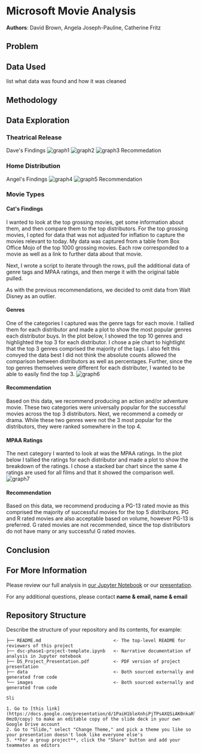 # Microsoft Movie Analysis

**Authors**: David Brown, Angela Joseph-Pauline, Catherine Fritz

## Problem


## Data Used

list what data was found and how it was cleaned


## Methodology



## Data Exploration

### Theatrical Release
Dave's Findings
![graph1](./data/images/avg_box_office_tickets.png)
![graph2](./data/images/market_share_per_distributor.png)
![graph3](./data/images/lifetime_gross_per_distributor.png)
Recommedation

### Home Distribution
Angel's Findings
![graph4](./data/images/home_distribution_v_theater_distribution_chart.png)
![graph5](./data/images/home_distribution_chart.png)
Recommendation

### Movie Types
#### Cat's Findings
I wanted to look at the top grossing movies, get some information about them, and then compare them to the top distributors.
For the top grossing movies, I opted for data that was not adjusted for inflation to capture the movies relevant to today.
My data was captured from a table from Box Office Mojo of the top 1000 grossing movies. Each row corresponded to a movie as well as a link to further data about that movie. 

Next, I wrote a script to iterate through the rows, pull the additional data of genre tags and MPAA ratings, and then merge it with the original table pulled. 

As with the previous recommendations, we decided to omit data from Walt Disney as an outlier.

#### Genres
One of the categories I captured was the genre tags for each movie. I tallied them for each distributor and made a plot to show the most popular genres each distributor buys. In the plot below, I showed the top 10 genres and highlighted the top 3 for each distributor. I chose a pie chart to hightlight that the top 3 genres comprised the majority of the tags. I also felt this convyed the data best I did not think the absolute counts allowed the comparison between distributors as well as percentages. Further, since the top genres themselves were different for each distributer, I wanted to be able to easily find the top 3. 
![graph6](./data/images/genres_by_distributer.png)

#### Recommendation
Based on this data, we recommend producing an action and/or adventure movie. These two categories were universally popular for the successful movies across the top 3 distributors. Next, we recommend a comedy or drama. While these two genres were not the 3 most popular for the distributors, they were ranked somewhere in the top 4. 

#### MPAA Ratings
The next category I wanted to look at was the MPAA ratings. In the plot below I tallied the ratings for each distributor and made a plot to show the breakdown of the ratings. I chose a stacked bar chart since the same 4 ratings are used for all films and that it showed the comparison well.
![graph7](./data/images/ratings_by_distributer.png)

#### Recommendation
Based on this data, we recommend producing a PG-13 rated movie as this comprised the majority of successful movies for the top 5 distributors. PG and R rated movies are also acceptable based on volume, however PG-13 is preferred. G rated movies are not recommended, since the top distributors do not have many or any successful G rated movies.


## Conclusion



## For More Information
Please review our full analysis in [our Jupyter Notebook](./dsc-phase1-project-template.ipynb) or our [presentation](./DS_Project_Presentation.pdf).

For any additional questions, please contact **name & email, name & email**


## Repository Structure

Describe the structure of your repository and its contents, for example:

```
├── README.md                           <- The top-level README for reviewers of this project
├── dsc-phase1-project-template.ipynb   <- Narrative documentation of analysis in Jupyter notebook
├── DS_Project_Presentation.pdf         <- PDF version of project presentation
├── data                                <- Both sourced externally and generated from code
└── images                              <- Both sourced externally and generated from code

Sli

1. Go to [this link](https://docs.google.com/presentation/d/1PaiH1bleXnhiPjTPsAXQSiAK0nkaRlseQIr_Yb-0mz0/copy) to make an editable copy of the slide deck in your own Google Drive account
2. Go to "Slide," select "Change Theme," and pick a theme you like so your presentation doesn't look like everyone else's
3. **For a group project**, click the "Share" button and add your teammates as editors

